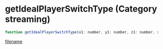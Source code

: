 # getIdealPlayerSwitchType (Category streaming)

```js
function getIdealPlayerSwitchType(x1: number, y1: number, z1: number, x2: number, y2: number, z2: number): int
```

[filename](getIdealPlayerSwitchType_m.md ':include')